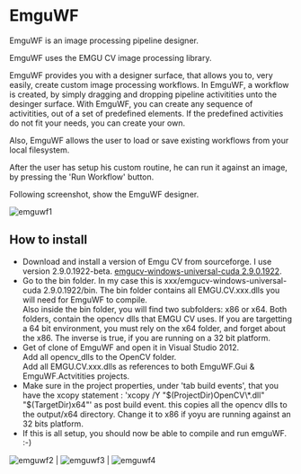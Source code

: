 EmguWF
======

EmguWF is an image processing pipeline designer.

EmguWF uses the EMGU CV image processing library.  

EmguWF provides you with a designer surface, that allows you to, very easily, create custom image processing workflows. In EmguWF, a workflow is created, by simply dragging and dropping pipeline activitities unto the desinger surface. 
With EmguWF, you can create any sequence of activitities, out of a set of predefined elements. If the predefined activities do not fit your needs, you can create your own.

Also, EmguWF allows the user to load or save existing workflows from your local filesystem. 

After the user has setup his custom routine, he can run it against an image, by pressing the 'Run Workflow' button. 

Following screenshot, show the EmguWF designer.  

![emguwf1](https://cloud.githubusercontent.com/assets/2285199/5525326/8aadd656-89e4-11e4-9a7a-f5b65479291f.JPG)

How to install
--------------
+ Download and install a version of Emgu CV from sourceforge. I use version 2.9.0.1922-beta. [emgucv-windows-universal-cuda 2.9.0.1922](http://sourceforge.net/projects/emgucv/).
+ Go to the bin folder. In my case this is xxx/emgucv-windows-universal-cuda 2.9.0.1922/bin. The bin folder contains all EMGU.CV.xxx.dlls you will need for EmguWF to compile.     
Also inside the bin folder, you will find two subfolders: x86 or x64. Both folders, contain the opencv dlls that EMGU CV uses. If you are targetting a 64 bit environment, you must rely on the x64 folder, and forget about the x86. The inverse is true, if you are running on a 32 bit platform. 
+ Get of clone of EmguWF and open it in Visual Studio 2012.   
Add all opencv_dlls to the OpenCV folder.   
Add all EMGU.CV.xxx.dlls as references to both EmguWF.Gui & EmguWF.Actvitities projects.
+ Make sure in the project properties, under 'tab build events', that you have the xcopy statement : 'xcopy /Y "$(ProjectDir)OpenCV\*.dll" "$(TargetDir)x64\"' as post build event. this copies all the opencv dlls to the output/x64 directory. Change it to x86 if yoyu are running against an 32 bits platform.
+ If this is all setup, you should now be able to compile and run emguWF. :-)

![emguwf2](https://cloud.githubusercontent.com/assets/2285199/5526368/e0a655de-89f2-11e4-84c7-a0e46425373f.JPG) |
![emguwf3](https://cloud.githubusercontent.com/assets/2285199/5526371/e88669a6-89f2-11e4-8e1a-45d0b4e45a0f.JPG) | ![emguwf4](https://cloud.githubusercontent.com/assets/2285199/5526369/e4fc1754-89f2-11e4-8f83-bbd1ee3ccb1f.JPG)









